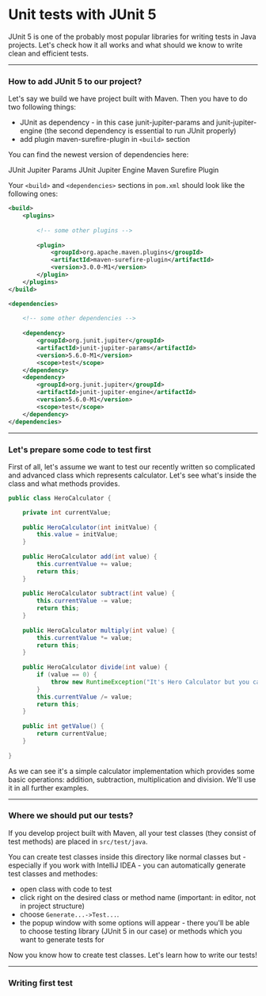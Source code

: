 # Unit tests with JUnit 5

JUnit 5 is one of the probably most popular libraries for writing tests in Java projects. Let's check how it all works and what should we know to write clean and efficient tests.

---

### How to add JUnit 5 to our project?

Let's say we build we have project built with Maven. Then you have to do two following things:

* JUnit as dependency - in this case junit-jupiter-params and junit-jupiter-engine (the second dependency is essential to run JUnit properly)
* add plugin maven-surefire-plugin in `<build>` section

You can find the newest version of dependencies here:

JUnit Jupiter Params
JUnit Jupiter Engine
Maven Surefire Plugin

Your `<build>` and `<dependencies>` sections in `pom.xml` should look like the following ones:

```xml
<build>
    <plugins>
        
        <!-- some other plugins -->
      
        <plugin>
            <groupId>org.apache.maven.plugins</groupId>
            <artifactId>maven-surefire-plugin</artifactId>
            <version>3.0.0-M1</version>
        </plugin>
    </plugins>
</build>
```

```xml
<dependencies>
    
    <!-- some other dependencies -->
  
    <dependency>
        <groupId>org.junit.jupiter</groupId>
        <artifactId>junit-jupiter-params</artifactId>
        <version>5.6.0-M1</version>
        <scope>test</scope>
    </dependency>
    <dependency>
        <groupId>org.junit.jupiter</groupId>
        <artifactId>junit-jupiter-engine</artifactId>
        <version>5.6.0-M1</version>
        <scope>test</scope>
    </dependency>
</dependencies>
```

---

### Let's prepare some code to test first

First of all, let's assume we want to test our recently written so complicated and advanced class which represents calculator. Let's see what's inside the class and what methods provides.

```java
public class HeroCalculator {

    private int currentValue;
    
    public HeroCalculator(int initValue) {
        this.value = initValue;
    }
    
    public HeroCalculator add(int value) {
        this.currentValue += value;
        return this;
    }
    
    public HeroCalculator subtract(int value) {
        this.currentValue -= value;
        return this;
    }
    
    public HeroCalculator multiply(int value) {
        this.currentValue *= value;
        return this;
    }
    
    public HeroCalculator divide(int value) {
        if (value == 0) {
            throw new RuntimeException("It's Hero Calculator but you cannot divide by zero!");
        }
        this.currentValue /= value;
        return this;
    }
    
    public int getValue() {
        return currentValue;
    }
    
}
```

As we can see it's a simple calculator implementation which provides some basic operations: addition, subtraction, multiplication and division. We'll use it in all further examples.

---

### Where we should put our tests?

If you develop project built with Maven, all your test classes (they consist of test methods) are placed in `src/test/java`. 

You can create test classes inside this directory like normal classes but - especially if you work with IntelliJ IDEA - you can automatically generate test classes and methodes:

* open class with code to test
* click right on the desired class or method name (important: in editor, not in project structure)
* choose `Generate...->Test...`. 
* the popup window with some options will appear - there you'll be able to choose testing library (JUnit 5 in our case) or methods which you want to generate tests for

Now you know how to create test classes. Let's learn how to write our tests!

---

### Writing first test

